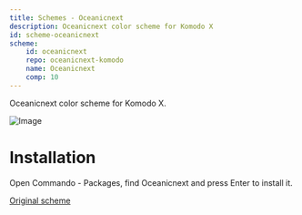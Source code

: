 ```yaml
---
title: Schemes - Oceanicnext
description: Oceanicnext color scheme for Komodo X
id: scheme-oceanicnext
scheme:
    id: oceanicnext
    repo: oceanicnext-komodo
    name: Oceanicnext
    comp: 10
---
```


Oceanicnext color scheme for Komodo X.

![Image](oceanicnext.png)

# Installation

Open Commando - Packages, find Oceanicnext and press Enter to install it.

[Original scheme](https://github.com/voronianski/oceanic-next-color-scheme)